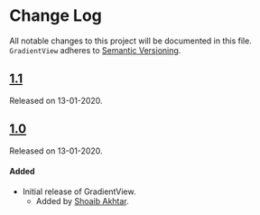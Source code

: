 # Change Log
All notable changes to this project will be documented in this file.
`GradientView` adheres to [Semantic Versioning](https://semver.org/).

## [1.1](https://github.com/shoaib-akhtar/GradientView/master/tag/1.1)
Released on 13-01-2020.

## [1.0](https://github.com/shoaib-akhtar/GradientView/master/tag/1.0)
Released on 13-01-2020.

#### Added
- Initial release of GradientView.
  - Added by [Shoaib Akhtar](https://github.com/shoaib-akhtar).
